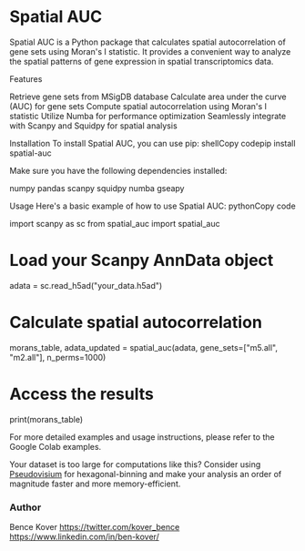 # Spatial AUC
Spatial AUC is a Python package that calculates spatial autocorrelation of gene sets using Moran's I statistic. It provides a convenient way to analyze the spatial patterns of gene expression in spatial transcriptomics data.

Features

Retrieve gene sets from MSigDB database
Calculate area under the curve (AUC) for gene sets
Compute spatial autocorrelation using Moran's I statistic
Utilize Numba for performance optimization
Seamlessly integrate with Scanpy and Squidpy for spatial analysis

Installation
To install Spatial AUC, you can use pip:
shellCopy codepip install spatial-auc

Make sure you have the following dependencies installed:

numpy
pandas
scanpy
squidpy
numba
gseapy

Usage
Here's a basic example of how to use Spatial AUC:
pythonCopy code

import scanpy as sc
from spatial_auc import spatial_auc

# Load your Scanpy AnnData object
adata = sc.read_h5ad("your_data.h5ad")

# Calculate spatial autocorrelation
morans_table, adata_updated = spatial_auc(adata, gene_sets=["m5.all", "m2.all"], n_perms=1000)

# Access the results
print(morans_table)

For more detailed examples and usage instructions, please refer to the Google Colab examples.

Your dataset is too large for computations like this? Consider using [Pseudovisium](https://github.com/BKover99/Pseudovisium) for hexagonal-binning and make your analysis an order of magnitude faster and more memory-efficient.


### Author
Bence Kover
https://twitter.com/kover_bence 
https://www.linkedin.com/in/ben-kover/
